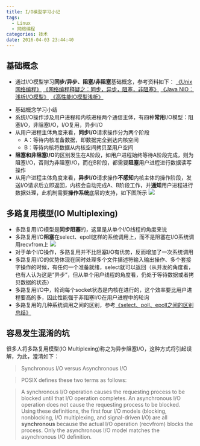 ```yaml
---
title: I/O模型学习小记
tags:
  - Linux
  - 网络编程
categories: 技术
date: 2016-04-03 23:44:40
---
```

## 基础概念
* 通过I/O模型学习**同步/异步、阻塞/非阻塞**基础概念，参考资料如下：
[《Unix网络编程》](https://book.douban.com/subject/1500149/)
[《网络编程释疑之：同步，异步，阻塞，非阻塞》](http://yaocoder.blog.51cto.com/2668309/1308899)
[《Java NIO：浅析I/O模型》](http://www.cnblogs.com/dolphin0520/p/3916526.html)
[《高性能IO模型浅析》](http://www.cnblogs.com/fanzhidongyzby/p/4098546.html)

<!--more-->

* 基础概念学习小结
 * 系统I/O操作涉及用户进程和内核进程两个通信主体，有四种**常用**I/O模型：阻塞I/O，非阻塞I/O，I/O复用，异步I/O
  * 从用户进程主体角度来看，**同步I/O**请求操作分为两个阶段
     * A：等待内核准备数据，即数据完全到达内核空间
     * B：等待内核将数据从内核空间拷贝至用户空间
  * **阻塞和非阻塞I/O**的区别发生在A阶段，如用户进程始终等待A阶段完成，则为阻塞I/O，否则为非阻塞I/O，而在B阶段，都需要**阻塞**用户进程进行数据读写操作
  * 从用户进程主体角度来看，**异步I/O**请求操作**不感知**内核主体的操作阶段，发送I/O请求后立即返回，内核会自动完成A、B阶段工作，并**通知**用户进程进行数据处理，此机制需要**操作系统**底层的支持，如下图所示
![](http://7xshxx.com2.z0.glb.clouddn.com/IO_diff.jpg)

## 多路复用模型(IO Multiplexing)
  * 多路复用I/O模型是**同步阻塞**的，这里是从单个I/O线程的角度来说
  * 多路复用I/O**阻塞**在select、epoll这样的系统调用上，而不是阻塞在I/O系统调用recvfrom上
![](http://7xshxx.com2.z0.glb.clouddn.com/duolufuyong.jpg?imageView/2/w/700/)
  * 对于单个I/O操作，多路复用并不比阻塞I/O有优势，反而增加了一次系统调用
  * 多路复用I/O的优势体现在同时处理多个文件描述符输入输出操作、多个套接字操作的时候，有任何一个准备就绪，select就可以返回（从并发的角度看，也有人认为这是“异步”，但从单个用户线程的角度看，仍处于等待数据或者拷贝数据的状态）
  * 多路复用I/O中，轮询每个socket状态是内核在进行的，这个效率要比用户进程要高的多，因此性能强于非阻塞I/O在用户进程中的轮询
  * 多路复用的几种系统调用之间的区别，参考[《select、poll、epoll之间的区别总结》](http://www.cnblogs.com/Anker/p/3265058.html)


## 容易发生混淆的坑
很多人将多路复用模型(IO Multiplexing)称之为异步阻塞I/O，这种方式将引起误解，为此，澄清如下：
> Synchronous I/O versus Asynchronous I/O

>  POSIX defines these two terms as follows:

>  A synchronous I/O operation causes the requesting process to be blocked until that I/O operation completes.
An asynchronous I/O operation does not cause the requesting process to be blocked.
Using these definitions, the first four I/O models (blocking, nonblocking, I/O multiplexing, and signal-driven I/O) are all **synchronous** because the actual I/O operation (recvfrom) blocks the process. Only the asynchronous I/O model matches the asynchronous I/O definition.